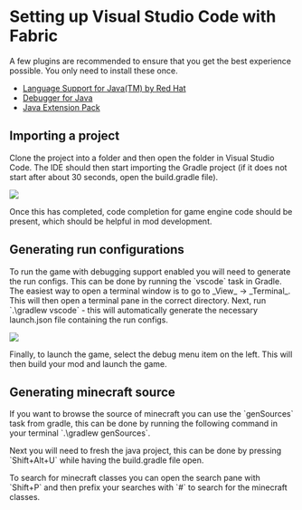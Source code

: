 # Setting up Visual Studio Code with Fabric

A few plugins are recommended to ensure that you get the best experience
possible. You only need to install these once.

- [Language Support for Java(TM) by Red Hat](https://marketplace.visualstudio.com/items?itemName=redhat.java)
- [Debugger for Java](https://marketplace.visualstudio.com/items?itemName=vscjava.vscode-java-debug)
- [Java Extension Pack](https://marketplace.visualstudio.com/items?itemName=vscjava.vscode-java-pack)

## Importing a project

Clone the project into a folder and then open the folder in Visual
Studio Code. The IDE should then start importing the Gradle project (if
it does not start after about 30 seconds, open the build.gradle file).

![](.)

Once this has completed, code completion for game engine code should be
present, which should be helpful in mod development.

## Generating run configurations

To run the game with debugging support enabled you will need to generate
the run configs. This can be done by running the \`vscode\` task in
Gradle. The easiest way to open a terminal window is to go to \_View\_
-\> \_Terminal\_. This will then open a terminal pane in the correct
directory. Next, run \`.\\gradlew vscode\` - this will automatically
generate the necessary launch.json file containing the run configs.

![](.)

Finally, to launch the game, select the debug menu item on the left.
This will then build your mod and launch the game.

## Generating minecraft source

If you want to browse the source of minecraft you can use the
\`genSources\` task from gradle, this can be done by running the
following command in your terminal \`.\\gradlew genSources\`.

Next you will need to fresh the java project, this can be done by
pressing \`Shift+Alt+U\` while having the build.gradle file open.

To search for minecraft classes you can open the search pane with
\`Shift+P\` and then prefix your searches with \`\#\` to search for the
minecraft classes.
